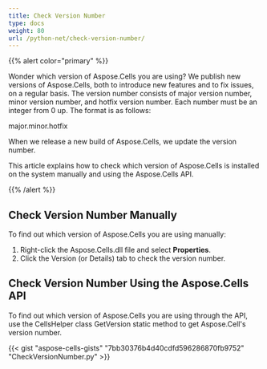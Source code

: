 ```yaml
---
title: Check Version Number
type: docs
weight: 80
url: /python-net/check-version-number/
---
```


{{% alert color="primary" %}}

Wonder which version of Aspose.Cells you are using? We publish new versions of Aspose.Cells, both to introduce new features and to fix issues, on a regular basis. The version number consists of major version number, minor version number, and hotfix version number. Each number must be an integer from 0 up. The format is as follows:

major.minor.hotfix

When we release a new build of Aspose.Cells, we update the version number.

This article explains how to check which version of Aspose.Cells is installed on the system manually and using the Aspose.Cells API.

{{% /alert %}}

## **Check Version Number Manually**

To find out which version of Aspose.Cells you are using manually:

1. Right-click the Aspose.Cells.dll file and select **Properties**.
1. Click the Version (or Details) tab to check the version number.

## **Check Version Number Using the Aspose.Cells API**

To find out which version of Aspose.Cells you are using through the API, use the CellsHelper class GetVersion static method to get Aspose.Cell's version number.

{{< gist "aspose-cells-gists" "7bb30376b4d40cdfd596286870fb9752" "CheckVersionNumber.py" >}}
